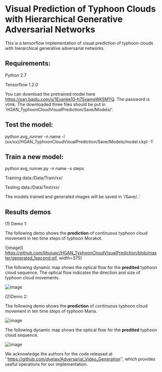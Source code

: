 Visual Prediction of Typhoon Clouds with Hierarchical Generative Adversarial Networks
============
This is a tensorflow implementation of visual prediction of typhoon clouds with hierarchical generative adversarial networks.


Requirements:
--------------

Python 2.7

Tensorflow 1.2.0


You can download the pretrained model here https://pan.baidu.com/s/1Eyanke10-h75vamsWK5MYQ. The password is vtmk.
The downloaded three files should be put in 'HGAN_TyphoonCloudVisualPrediction/Save/Models/'.

Test the model:
----------------

python avg_runner -n name -l (xx/xx)/HGAN_TyphoonCloudVisualPrediction/Save/Models/model.ckpt -T


Train a new model:
------------------

python avg_runner.py -n name -s steps


Training data:/Data/Train/xx/

Testing data:/Data/Test/xx/

The models trained and generated images will be saved in '/Save/..'

Results demos
----
(1) Demo 1:

The following demo shows the **prediction** of continuous typhoon cloud movement in ten time steps of typhoon Morakot.

![image]( https://github.com/lihuiupc/HGAN_TyphoonCloudVisualPrediction/blob/master/generated_1second.gif, width=375)

The following dynamic map shows the optical flow for the **predited** typhoon cloud sequence. The optical flow indicates the direction and size of typhoon cloud movements.

![image]( https://github.com/lihuiupc/HGAN_TyphoonCloudVisualPrediction/blob/master/flow_1s.gif)

(2)Demo 2:

The following demo shows the **prediction** of continuous typhoon cloud movement in ten time steps of typhoon Maria.

![image]( https://github.com/lihuiupc/HGAN_TyphoonCloudVisualPrediction/blob/master/maria_gen.gif)

The following dynamic map shows the optical flow for the **predited** typhoon cloud sequence. 

![image]( https://github.com/lihuiupc/HGAN_TyphoonCloudVisualPrediction/blob/master/maria_gen_flow.gif)

We acknowledge the authors for the code released at ''https://github.com/dyelax/Adversarial_Video_Generation'', which provides useful operations for our implementation.
